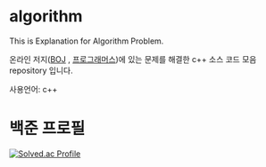 # algorithm
This is Explanation for Algorithm Problem.

온라인 저지([BOJ](https://www.acmicpc.net/) , [프로그래머스](https://programmers.co.kr/))에 있는 문제를 해결한 c++ 소스 코드 모음 repository 입니다.

사용언어: c++

# 백준 프로필
[![Solved.ac Profile](http://mazassumnida.wtf/api/v2/generate_badge?boj=dkswnkk)](https://solved.ac/dkswnkk/)

